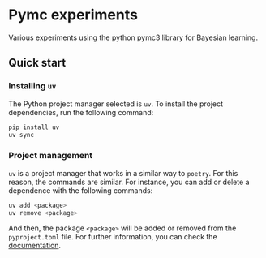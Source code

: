 # Pymc experiments

Various experiments using the python pymc3 library for Bayesian learning.

## Quick start

### Installing `uv`

The Python project manager selected is `uv`. To install the project 
dependencies, run the following command:

```bash
pip install uv
uv sync
```

### Project management

`uv` is a project manager that works in a similar way to `poetry`. 
For this reason, the commands are similar. For instance, you can add or 
delete a dependence with the following commands:

```bash 
uv add <package>
uv remove <package>
```

And then, the package `<package>` will be added or removed from the
`pyproject.toml` file. For further information, you can check the
[documentation](https://docs.astral.sh/uv/guides/projects/#managing-dependencies).
